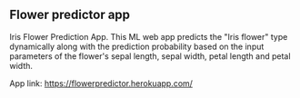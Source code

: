 ## Flower predictor app
Iris Flower Prediction App. 
This ML web app predicts the "Iris flower" type dynamically along with the prediction probability based on the input parameters of the flower's sepal length, sepal width, petal length and petal width. 



App link: https://flowerpredictor.herokuapp.com/
